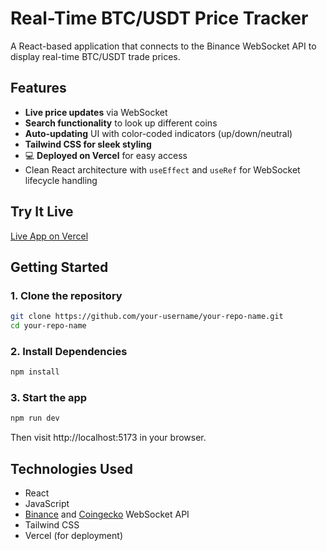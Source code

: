 # Real-Time BTC/USDT Price Tracker

A React-based application that connects to the Binance WebSocket API to display real-time BTC/USDT trade prices.

## Features

- **Live price updates** via WebSocket
- **Search functionality** to look up different coins
- **Auto-updating** UI with color-coded indicators (up/down/neutral)
- **Tailwind CSS for sleek styling**
- 💻 **Deployed on Vercel** for easy access
- Clean React architecture with `useEffect` and `useRef` for WebSocket lifecycle handling

## Try It Live

[Live App on Vercel](https://eval-assessment.vercel.app/)

## Getting Started

### 1. Clone the repository

```bash
git clone https://github.com/your-username/your-repo-name.git
cd your-repo-name

```

### 2. Install Dependencies

```bash
npm install

```
### 3. Start the app

```bash
npm run dev

```
Then visit http://localhost:5173 in your browser.

## Technologies Used

- React
- JavaScript
- [Binance](https://github.com/binance/binance-spot-api-docs) and [Coingecko](https://www.coingecko.com/en/api) WebSocket API
- Tailwind CSS 
- Vercel (for deployment) 